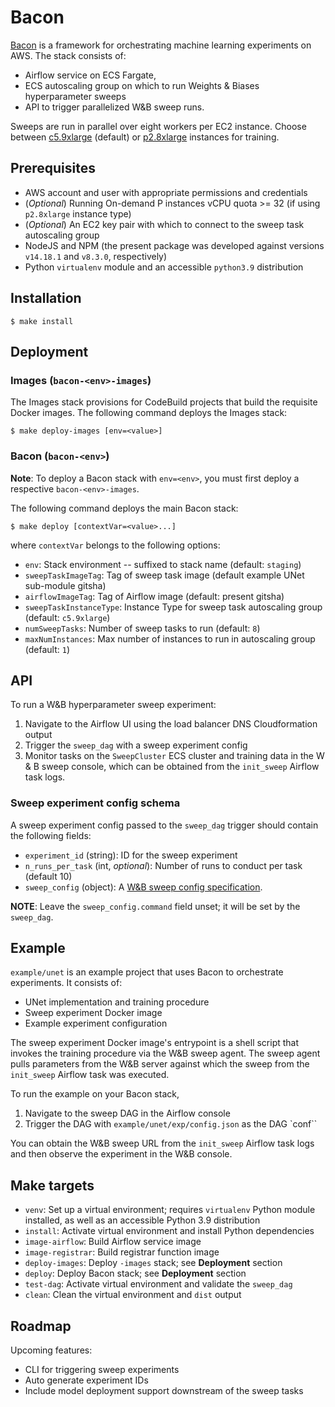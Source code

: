 # Bacon

[Bacon](https://en.wikipedia.org/wiki/Francis_Bacon) is a framework for orchestrating machine learning experiments on AWS. 
The stack consists of:
- Airflow service on ECS Fargate,
- ECS autoscaling group on which to run Weights & Biases hyperparameter sweeps
- API to trigger parallelized W&B sweep runs.

Sweeps are run in parallel over eight workers per EC2 instance.
Choose between [c5.9xlarge](https://aws.amazon.com/ec2/instance-types/c5/) (default) or [p2.8xlarge](https://aws.amazon.com/ec2/instance-types/p2/) instances for training.


## Prerequisites
- AWS account and user with appropriate permissions and credentials
- (*Optional*) Running On-demand P instances vCPU quota >= 32 (if using `p2.8xlarge` instance type)
- (*Optional*) An EC2 key pair with which to connect to the sweep task autoscaling group
- NodeJS and NPM  (the present package was developed against versions `v14.18.1` and `v8.3.0`, respectively)
- Python `virtualenv` module and an accessible `python3.9` distribution


## Installation

`$ make install`


## Deployment

### Images (`bacon-<env>-images`)

The Images stack provisions for CodeBuild projects that build the requisite Docker images. 
The following command deploys the Images stack:

```
$ make deploy-images [env=<value>]
```


### Bacon (`bacon-<env>`)

**Note**: To deploy a Bacon stack with `env=<env>`, you must first deploy a respective `bacon-<env>-images`.

The following command deploys the main Bacon stack:

```
$ make deploy [contextVar=<value>...]
```

where `contextVar` belongs to the following options:
- `env`: Stack environment -- suffixed to stack name (default: `staging`)
- `sweepTaskImageTag`: Tag of sweep task image (default example UNet sub-module gitsha)
- `airflowImageTag`: Tag of Airflow image (default: present gitsha)
- `sweepTaskInstanceType`: Instance Type for sweep task autoscaling group (default: `c5.9xlarge`)
- `numSweepTasks`: Number of sweep tasks to run (default: `8`)
- `maxNumInstances`: Max number of instances to run in autoscaling group (default: `1`)


## API

To run a W&B hyperparameter sweep experiment:
1. Navigate to the Airflow UI using the load balancer DNS Cloudformation output
2. Trigger the `sweep_dag` with a sweep experiment config
3. Monitor tasks on the `SweepCluster` ECS cluster and training data in the W & B sweep console, which can be obtained from the `init_sweep` Airflow task logs.


### Sweep experiment config schema

A sweep experiment config passed to the `sweep_dag` trigger should contain the following fields:
- `experiment_id` (string): ID for the sweep experiment
- `n_runs_per_task` (int, *optional*): Number of runs to conduct per task (default 10)
- `sweep_config` (object): A [W&B sweep config specification](https://docs.wandb.ai/guides/sweeps/configuration).

**NOTE**: Leave the `sweep_config.command` field unset; it will be set by the `sweep_dag`.


## Example

`example/unet` is an example project that uses Bacon to orchestrate experiments. 
It consists of:
- UNet implementation and training procedure 
- Sweep experiment Docker image
- Example experiment configuration

The sweep experiment Docker image's entrypoint is a shell script that invokes the training procedure via the W&B sweep agent.
The sweep agent pulls parameters from the W&B server against which the sweep from the `init_sweep` Airflow task was executed.

To run the example on your Bacon stack,
1. Navigate to the sweep DAG in the Airflow console
1. Trigger the DAG with `example/unet/exp/config.json` as the DAG `conf``

You can obtain the W&B sweep URL from the `init_sweep` Airflow task logs and then observe the experiment in the W&B console.


## Make targets

- `venv`: Set up a virtual environment; requires `virtualenv` Python module installed, as well as an accessible Python 3.9 distribution
- `install`: Activate virtual environment and install Python dependencies
- `image-airflow`: Build Airflow service image
- `image-registrar`: Build registrar function image
- `deploy-images`: Deploy `-images` stack; see **Deployment** section
- `deploy`: Deploy Bacon stack; see **Deployment** section
- `test-dag`: Activate virtual environment and validate the `sweep_dag`
- `clean`: Clean the virtual environment and `dist` output


## Roadmap

Upcoming features:
- CLI for triggering sweep experiments 
- Auto generate experiment IDs
- Include model deployment support downstream of the sweep tasks
